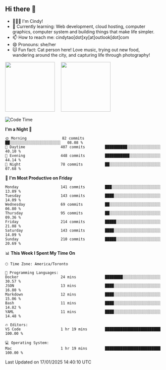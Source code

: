 ## Hi there 👋

<!--
**xinyue296/xinyue296** is a ✨ _special_ ✨ repository because its `README.md` (this file) appears on your GitHub profile.

Here are some ideas to get you started:

- 🔭 I’m currently working on ...
- 🌱 I’m currently learning ...
- 👯 I’m looking to collaborate on ...
- 🤔 I’m looking for help with ...
- 💬 Ask me about ...
- 📫 How to reach me: ...
- 😄 Pronouns: ...
- ⚡ Fun fact: ...
-->
- 👩🏻‍💻 I'm Cindy!
- 🌱 Currently learning: Web development, cloud hosting, computer graphics, computer system and building things that make life simpler.
- 📫 How to reach me: cindytao[dot]xy[at]outlook[dot]com
- 😄 Pronouns: she/her
- 🐱 Fun fact: Cat person here! Love music, trying out new food, wandering around the city, and capturing life through photography!

<!--Github Status: start-->
<div align="left">
  <img height="160em" src="https://github-readme-stats-topaz-two-25.vercel.app/api?username=xinyue296&theme=react&show_icons=true&count_private=true&include_orgs=true&hide=contribs,issues" />
    &nbsp;&nbsp;&nbsp;
  <img height="160em" src="https://github-readme-stats-cindy-taos-projects.vercel.app/api/top-langs/?username=xinyue296&theme=react&count_private=true&include_orgs=true&layout=compact" />
</div>
<!-- Github Status: end-->

<!--START_SECTION:waka-->
![Code Time](http://img.shields.io/badge/Code%20Time-198%20hrs%2030%20mins-blue)

**I'm a Night 🦉** 

```text
🌞 Morning                82 commits          ██░░░░░░░░░░░░░░░░░░░░░░░   08.08 % 
🌆 Daytime                407 commits         ██████████░░░░░░░░░░░░░░░   40.10 % 
🌃 Evening                448 commits         ███████████░░░░░░░░░░░░░░   44.14 % 
🌙 Night                  78 commits          ██░░░░░░░░░░░░░░░░░░░░░░░   07.68 % 
```
📅 **I'm Most Productive on Friday** 

```text
Monday                   141 commits         ███░░░░░░░░░░░░░░░░░░░░░░   13.89 % 
Tuesday                  143 commits         ████░░░░░░░░░░░░░░░░░░░░░   14.09 % 
Wednesday                69 commits          ██░░░░░░░░░░░░░░░░░░░░░░░   06.80 % 
Thursday                 95 commits          ██░░░░░░░░░░░░░░░░░░░░░░░   09.36 % 
Friday                   214 commits         █████░░░░░░░░░░░░░░░░░░░░   21.08 % 
Saturday                 143 commits         ████░░░░░░░░░░░░░░░░░░░░░   14.09 % 
Sunday                   210 commits         █████░░░░░░░░░░░░░░░░░░░░   20.69 % 
```


📊 **This Week I Spent My Time On** 

```text
🕑︎ Time Zone: America/Toronto

💬 Programming Languages: 
Docker                   24 mins             ████████░░░░░░░░░░░░░░░░░   30.57 % 
JSON                     13 mins             ████░░░░░░░░░░░░░░░░░░░░░   16.80 % 
Markdown                 12 mins             ████░░░░░░░░░░░░░░░░░░░░░   15.06 % 
Bash                     11 mins             ████░░░░░░░░░░░░░░░░░░░░░   14.82 % 
YAML                     11 mins             ████░░░░░░░░░░░░░░░░░░░░░   14.48 % 

🔥 Editors: 
VS Code                  1 hr 19 mins        █████████████████████████   100.00 % 

💻 Operating System: 
Mac                      1 hr 19 mins        █████████████████████████   100.00 % 
```


 Last Updated on 17/01/2025 14:40:10 UTC
<!--END_SECTION:waka-->
